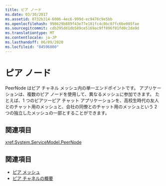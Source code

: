```yaml
---
title: ピア ノード
ms.date: 03/30/2017
ms.assetid: 0732b314-6006-4ec6-999d-ec9476c9e5bb
ms.openlocfilehash: 998629b889f43e77e181fc4c0bc07fc6be005fae
ms.sourcegitcommit: cdb295dd1db589ce5169ac9ff096f01fd0c2da9d
ms.translationtype: MT
ms.contentlocale: ja-JP
ms.lasthandoff: 06/09/2020
ms.locfileid: "84596800"
---
```

# <a name="peer-nodes"></a>ピア ノード
PeerNode はピア チャネル メッシュ内の単一エンドポイントです。 アプリケーションは、複数のピア ノードを使用して、異なるメッシュに参加できます。 たとえば、1 つのピアツーピア チャット アプリケーションを、高校生時代の友人とのチャット用のメッシュと、会社の同僚とのチャット用のメッシュという 2 つの独立したメッシュの一部とすることができます。  
  
## <a name="reference"></a>関連項目  
 <xref:System.ServiceModel.PeerNode>  
  
## <a name="see-also"></a>関連項目

- [ピア メッシュ](peer-meshes.md)
- [ピア チャネルの概要](peer-channel-concepts.md)
